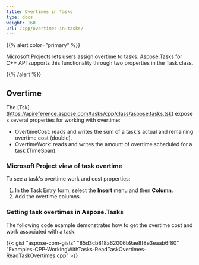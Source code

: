 ```yaml
---
title: Overtimes in Tasks
type: docs
weight: 160
url: /cpp/overtimes-in-tasks/
---
```


{{% alert color="primary" %}} 

Microsoft Projects lets users assign overtime to tasks. Aspose.Tasks for C++ API supports this functionality through two properties in the Task class.

{{% /alert %}} 
## **Overtime**
The [Tsk] (https://apireference.aspose.com/tasks/cpp/class/aspose.tasks.tsk) exposes several properties for working with overtime:

- OvertimeCost: reads and writes the sum of a task's actual and remaining overtime cost (double).
- OvertimeWork: reads and writes the amount of overtime scheduled for a task (TimeSpan).
### **Microsoft Project view of task overtime**
To see a task's overtime work and cost properties:

1. In the Task Entry form, select the **Insert** menu and then **Column**.
2. Add the overtime columns.
### **Getting task overtimes in Aspose.Tasks**
The following code example demonstrates how to get the overtime cost and work associated with a task.

{{< gist "aspose-com-gists" "85d3cb818a62006b9ae8f8e3eaab6f80" "Examples-CPP-WorkingWithTasks-ReadTaskOvertimes-ReadTaskOvertimes.cpp" >}}
